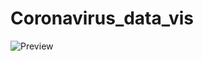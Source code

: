 # Coronavirus_data_vis

![Preview](https://raw.githubusercontent.com/zjhch123/Coronavirus_data_vis/master/demo/preview.png)
